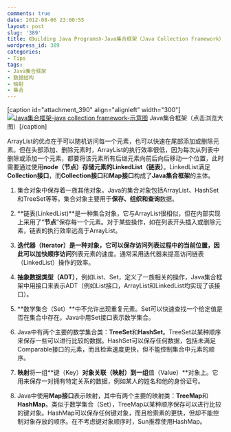 ```yaml
---
comments: true
date: 2012-08-06 23:00:55
layout: post
slug: '389'
title: 《Building Java Programs》-Java集合框架（Java Collection Framework）
wordpress_id: 389
categories:
- Tips
tags:
- Java集合框架
- 数据结构
- 映射
- 集合
---
```


[caption id="attachment_390" align="alignleft" width="300"][![Java集合框架-java collection framework-示意图](http://baham.co/wp-content/uploads/2012/08/Java-Collection-Framework-300x161.png)](http://baham.co/wp-content/uploads/2012/08/Java-Collection-Framework.png) Java集合框架（点击浏览大图）[/caption]

ArrayList的优点在于可以随机访问每一个元素，也可以快速在尾部添加或删除元素。但在头部添加、删除元素时，ArrayList的执行效率很低，因为每次从列表中删除或添加一个元素，都要将该元素所有后继元素向前后向后移动一个位置，此时需要通过使用**node（节点）**存储元素的**LinkedList（链表）**。LinkedList满足**Collection接口**，而**Collection接口**和**Map接口**构成了**Java集合框架**的主体。





	
  1. 集合对象中保存着一族其他对象。Java的集合对象包括ArrayList、HashSet和TreeSet等等。集合对象主要用于**保存、组织和查询**数据。

	
  2. **链表(LinkedList)**是一种集合对象，它与ArrayList很相似，但在内部实现上采用了“**节点**”保存每一个元素。对于某些操作，如在列表开头插入或删除元素，链表的执行效率远高于ArrayList。

	
  3. **迭代器（Iterator）**是一种对象，它可以保存访问列表过程中的当前位置，因此可以加快**顺序访问**列表元素的速度。通常采用迭代器来提高访问链表（LinkedList）操作的效率。

	
  4. **抽象数据类型（ADT）**，例如List、Set，定义了一族相关的操作，Java集合框架中用接口来表示ADT（例如List接口，ArrayList和LinkedList均实现了该接口）。

	
  5. **数学集合（Set）**中不允许出现重复元素。Set可以快速查找一个给定值是否在集合中存在。Java中用Set接口表示数学集合。

	
  6. Java中有两个主要的数学集合类：**TreeSet**和**HashSet**。TreeSet以某种顺序来保存一些可以进行比较的数据。HashSet可以保存任何数据，包括未满足Comparable接口的元素，而且检索速度更快，但不能控制集合中元素的顺序。

	
  7. **映射**将一组**键（Key）**对象关联（映射）到一组**值（Value）**对象上。它用来保存一对拥有特定关系的数据，例如某人的姓名和他的身份证号。

	
  8. Java中使用**Map接口**表示映射，其中有两个主要的映射类：**TreeMap**和**HashMap**。类似于数学集合（Set），TreeMap以某种顺序保存可以进行比较的键对象。HashMap可以保存任何键对象，而且检索素的更快，但却不能控制对象存放的顺序。在不考虑键对象顺序时，Sun推荐使用HashMap。


